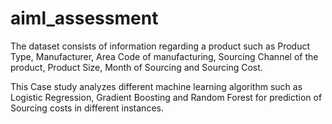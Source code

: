 # aiml_assessment
The dataset consists of information regarding a product such as Product Type,	Manufacturer, Area Code	of manufacturing, Sourcing Channel of the product,	Product Size, Month of Sourcing and Sourcing Cost.

This Case study analyzes different machine learning algorithm such as Logistic Regression, Gradient Boosting and Random Forest for prediction of Sourcing costs in different instances.
